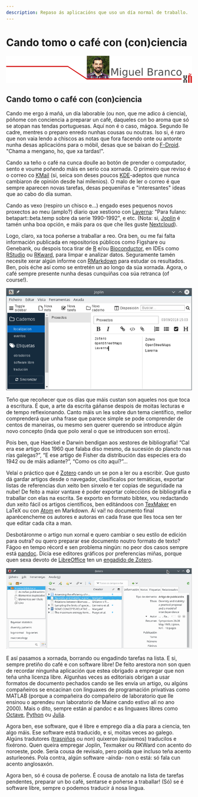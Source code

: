 ```yaml
---
description: Repaso ás aplicacións que uso un día normal de traballo.
---
```


# Cando tomo o café con \(con\)ciencia

![](.gitbook/assets/image%20%2821%29.png)

## Cando tomo o café con \(con\)ciencia

Cando me ergo á mañá, un día laborable \(ou non, que me adico á ciencia\), póñome con conciencia a preparar un café, daqueles con bo aroma que só se atopan nas tendas portuguesas. Aquí non é o caso, mágoa. Segundo lle cadre, mentres o preparo enredo nunhas cousas ou noutras. Iso si, é raro que non vaia lendo a chiscos as notas que fora facendo onte ou antonte nunha desas aplicacións para o móbil, desas que se baixan do [F-Droid](https://f-droid.org/). "Chama a mengano, ho, que xa tardas!".

Cando xa teño o café na cunca doulle ao botón de prender o computador, sento e voume poñendo máis en serio coa xornada. O primeiro que reviso é o correo co [KMail](https://www.kde.org/applications/internet/kmail/) \(si, seica son deses poucos [KDE](https://www.kde.org/plasma-desktop)-adeptos que nunca cambiaron de opinión desde hai milenios\). O malo de ler o correo é que sempre aparecen novas tarefas, desas pequeniñas e "interesantes" ideas que ao cabo do día suman.

Cando as vexo \(respiro un chisco e...\) engado eses pequenos novos proxectos ao meu \(amplo?\) diario que xestiono con [Laverna](https://laverna.cc/): "Para fulano: betapart::beta.temp sobre da serie 1990-1992", e etc. \(Nota: si, [Joplin](https://joplin.cozic.net/) é tamén unha boa opción, e máis para os que che lles guste [Nextcloud](https://nextcloud.com/)\).

Logo, claro, xa toca poñerse a traballar a reo. Ora ben, ou me fai falta información publicada en repositorios públicos como Figshare ou Genebank, ou despois toca tirar de [R](https://www.r-project.org/) e/ou [Bioconductor](https://bioconductor.org/), en IDEs como [RStudio](https://www.rstudio.com/) ou [RKward](https://rkward.kde.org/), para limpar e analizar datos. Seguramente tamén necesite xerar algún informe con [RMarkdown](https://rmarkdown.rstudio.com/) para estudar os resultados. Ben, pois éche así como se entretén un ao longo da súa xornada. Agora, o café sempre presente nunha desas cunquiñas coa súa retranca \(of course!\).

![Xestor de tarefas Joplin](.gitbook/assets/image%20%2838%29.png)

Teño que recoñecer que os días que máis custan son aqueles nos que toca a escritura. É que, a arte da escrita gáñanse despois de moitas lecturas e de tempo reflexionando. Canto máis un lea sobre dun tema científico, mellor comprenderá que unha frase que parece simple se pode comprender de centos de maneiras, ou mesmo sen querer querendo se introduce algún novo concepto \(inda que polo xeral o que se introducen son erros\).

Pois ben, que Haeckel e Darwin bendigan aos xestores de bibliografía! “Cal era ese artigo dos 1960 que falaba diso mesmo, da sucesión do plancto nas rías galegas?”, “E ese artigo de Fisher da distribución das especies era do 1942 ou de máis adiante?”, “Como os cito aquí?”...

Velaí o práctico que é [Zotero](https://www.zotero.org/) cando un se pon a ler ou a escribir. Que gusto dá gardar artigos desde o navegador, clasificalos por temáticas, exportar listas de referencias dun xeito ben sinxelo e ter copias de seguridade na nube! De feito a maior vantaxe é poder exportar coleccións de bibliografía e traballar con elas na escrita. Se exporto en formato bibtex, vou redactando dun xeito fácil os artigos científicos, ben editándoos con [TexMaker](http://www.xm1math.net/texmaker) en LaTeX ou con [Atom](https://atom.io/) en Markdown. Aí vai! no documento final aparécencheme os autores e autoras en cada frase que lles toca sen ter que editar cada cita a man.

Desbotáronme o artigo nun xornal e quero cambiar o seu estilo de edición para outra? ou quero preparar ese documento noutro formato de texto? Fágoo en tempo récord e sen problema ningún: no peor dos casos sempre está [pandoc](https://pandoc.org/). Dicía ese editores gráficos por preferencias miñas, porque quen sexa devoto de [LibreOffice](https://www.libreoffice.org/) ten un [engadido de Zotero](https://extensions.libreoffice.org/extensions/zotero-libreoffice-integration).

![Xestor de bibliograf&#xED;a Zotero](.gitbook/assets/image%20%2845%29.png)

E así pasamos a xornada, borrando ou engadindo tarefas na lista. E si, sempre pretiño do café e con software libre! De feito arestora non son quen de recordar ningunha aplicación que estea obrigado a empregar que non teña unha licenza libre. Algunhas veces as editoriais obrigan a usar formatos de documento pechados cando se lles envía un artigo, ou algúns compañeiros se encacinan con linguaxes de programación privativas como MATLAB \(porque a compañeira do compañeiro de laboratorio que lle ensinou o aprendeu nun laboratorio de Maine cando estivo alí no ano 2000\). Mais o dito, sempre están aí pandoc e as linguaxes libres como [Octave](https://www.gnu.org/software/octave), [Python](https://www.python.org/) ou [Julia](https://julialang.org/).

Agora ben, ese software, que é libre e emprego día a día para a ciencia, ten algo máis. Ese software está traducido, e si, moitas veces ao galego. Algúns tradutores \([trasniños](http://trasno.gal/) ou non\) quixeron \(quixemos\) traducilos e fixérono. Quen queira empregar Joplin, Texmaker ou RKWard con acento do noroeste, pode. Sería cousa de revisalo, pero poida que incluso teña acento asturleonés. Pola contra, algún software -aínda- non o está: só fala cun acento anglosaxón.

Agora ben, só é cousa de poñerse. É cousa de anotalo na lista de tarefas pendentes, preparar un bo café, sentarse e poñerse a traballar! \(Só\) se é software libre, sempre o podemos traducir á nosa lingua.

